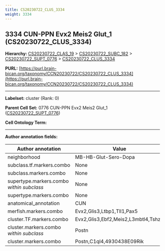 ```yaml
---
title: CS20230722_CLUS_3334
weight: 3334
---
```

## 3334 CUN-PPN Evx2 Meis2 Glut_1 (CS20230722_CLUS_3334)
<b>Hierarchy: </b>
[CS20230722_CLAS_19](../CS20230722_CLAS_19) >
[CS20230722_SUBC_182](../CS20230722_SUBC_182) >
[CS20230722_SUPT_0776](../CS20230722_SUPT_0776) >
[CS20230722_CLUS_3334](../CS20230722_CLUS_3334)

**PURL:** [https://purl.brain-bican.org/taxonomy/CCN20230722/CS20230722_CLUS_3334](https://purl.brain-bican.org/taxonomy/CCN20230722/CS20230722_CLUS_3334)

---


**Labelset:** cluster (Rank: 0)

**Parent Cell Set:** 0776 CUN-PPN Evx2 Meis2 Glut_1 ([CS20230722_SUPT_0776](../CS20230722_SUPT_0776))



**Cell Ontology Term:** 

[MARKER GENES.]: #


---

[TRANSFERRED ANNOTATIONS.]: #


[AUTHOR ANNOTATION FIELDS.]: #


**Author annotation fields:**

| Author annotation | Value |
|-------------------|-------|
|neighborhood|MB-HB-Glut-Sero-Dopa|
|subclass.tf.markers.combo|None|
|subclass.markers.combo|None|
|supertype.markers.combo _within subclass_|None|
|supertype.markers.combo|None|
|anatomical_annotation|CUN|
|merfish.markers.combo|Evx2,Glis3,Ltbp1,Tll1,Pax5|
|cluster.TF.markers.combo|Evx2,Glis3,Ebf2,Meis2,L3mbtl4,Tshz3|
|cluster.markers.combo _within subclass_|Postn|
|cluster.markers.combo|Postn,C1ql4,4930438E09Rik|
